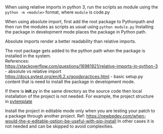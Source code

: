 
When using relative imports in python 3, run the scripts as module using the `python -m <module>` format, where `module` is code.py

When using absolute import, first add the root package to Pythonpath and then run the modules as scripts as usual using `python module.py`
Installing the package in development mode places the package in Python path.

Absolute imports render a better readability than relative imports.

The root package gets added to the python path when the package is installed in the system. <br/>
References: <br/>
https://stackoverflow.com/questions/16981921/relative-imports-in-python-3 - absolute vs relative import<br/>
https://docs.pytest.org/en/6.2.x/goodpractices.html - basic setup.py content that is need to install the package in development mode.

If there is __init__.py in the same directory as the source code then local installation of the project is not needed. For example, the project structure in [pytemplate](https://github.com/niketagrawal/pytemplate) 

Install the project in editable mode only when you are testing your patch to a package through another project. Ref: https://newbedev.com/when-would-the-e-editable-option-be-useful-with-pip-install In other cases it is not needed and can be skipped to avoid complexities.





